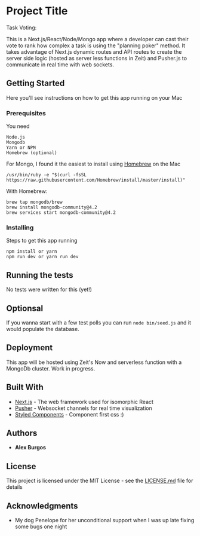 # Project Title

Task Voting:

This is a Next.js/React/Node/Mongo app where a developer can cast their vote to rank how complex a task is using the "planning poker" method.  It takes advantage of Next.js dynamic routes and API routes to create the server side logic (hosted as server less functions in Zeit) and Pusher.js to communicate in real time with web sockets. 

## Getting Started
Here you'll see instructions on how to get this app running on your Mac

### Prerequisites

You need

```
Node.js
Mongodb
Yarn or NPM
Homebrew (optional)
```

For Mongo, I found it the easiest to install using [Homebrew](https://brew.sh/) on the Mac
```
/usr/bin/ruby -e "$(curl -fsSL https://raw.githubusercontent.com/Homebrew/install/master/install)"
```

With Homebrew: 
```
brew tap mongodb/brew
brew install mongodb-community@4.2
brew services start mongodb-community@4.2
```

### Installing

Steps to get this app running

```
npm install or yarn
npm run dev or yarn run dev
```

## Running the tests

No tests were written for this (yet!)


## Optionsal
If you wanna start with a few test polls you can run `node bin/seed.js` and it would populate the database.


## Deployment

This app will be hosted using Zeit's Now and serverless function with a MongoDb cluster. Work in progress.

## Built With

* [Next.js](http://nextjs.org) - The web framework used for isomorphic React
* [Pusher](https://pusher.com//) - Websocket channels for real time visualization
* [Styled Components](https://styled-components.com) - Component first css :) 

## Authors

* **Alex Burgos** 

## License

This project is licensed under the MIT License - see the [LICENSE.md](LICENSE.md) file for details

## Acknowledgments

* My dog Penelope for her unconditional support when I was up late fixing some bugs one night
